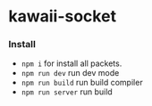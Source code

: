 # kawaii-socket

### Install

* `npm i` for install all packets.
* `npm run dev` run dev mode
* `npm run build` run build compiler
* `npm run server` run build
